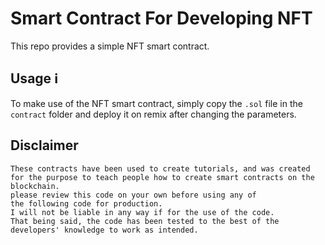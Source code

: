 # Smart Contract For Developing NFT

This repo provides a simple NFT smart contract.

## Usage ℹ️

To make use of the NFT smart contract, simply copy the `.sol` file in the `contract` folder and deploy it on remix after changing the parameters.

## Disclaimer

```
These contracts have been used to create tutorials, and was created for the purpose to teach people how to create smart contracts on the blockchain.
please review this code on your own before using any of
the following code for production.
I will not be liable in any way if for the use of the code.
That being said, the code has been tested to the best of the developers' knowledge to work as intended.
```
